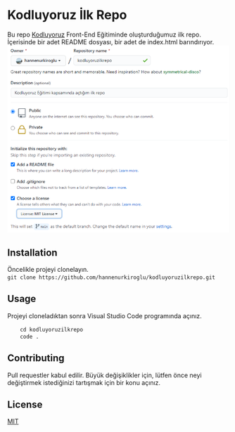 <h1> Kodluyoruz İlk Repo </h1>

Bu repo [Kodluyoruz](https://www.kodluyoruz.org/) Front-End Eğitiminde oluşturduğumuz ilk repo. İçerisinde bir adet README dosyası, bir adet de index.html barındırıyor.<br>
![ProjeResmi](/figures/kodluyoruzrepo.PNG)

<h2> Installation </h2>

Öncelikle projeyi clonelayın. <br>
`git clone https://github.com/hannenurkiroglu/kodluyoruzilkrepo.git`

<h2> Usage </h2>

Projeyi cloneladıktan sonra Visual Studio Code programında açınız. <br>

```
    cd kodluyoruzilkrepo 
    code .
```

<h2> Contributing </h2>

Pull requestler kabul edilir. Büyük değişiklikler için, lütfen önce neyi değiştirmek istediğinizi tartışmak için bir konu açınız.

<h2> License </h2>

[MIT](https://choosealicense.com/licenses/mit/)
